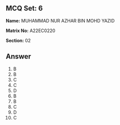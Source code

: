 ## MCQ Set: 6

**Name:** MUHAMMAD NUR AZHAR BIN MOHD YAZID

**Matrix No:** A22EC0220

**Section:** 02

## Answer
1. B
2. B
3. C
4. C
5. D
6. B
7. B
8. C
9. D
10. C
